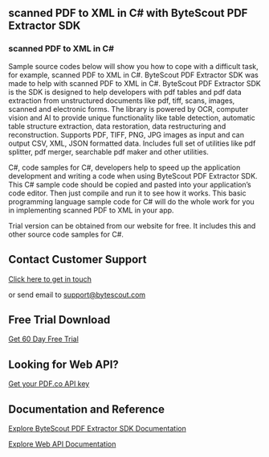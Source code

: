 ## scanned PDF to XML in C# with ByteScout PDF Extractor SDK

### scanned PDF to XML in C#

Sample source codes below will show you how to cope with a difficult task, for example, scanned PDF to XML in C#. ByteScout PDF Extractor SDK was made to help with scanned PDF to XML in C#. ByteScout PDF Extractor SDK is the SDK is designed to help developers with pdf tables and pdf data extraction from unstructured documents like pdf, tiff, scans, images, scanned and electronic forms. The library is powered by OCR, computer vision and AI to provide unique functionality like table detection, automatic table structure extraction, data restoration, data restructuring and reconstruction. Supports PDF, TIFF, PNG, JPG images as input and can output CSV, XML, JSON formatted data. Includes full set of utilities like pdf splitter, pdf merger, searchable pdf maker and other utilities.

C#, code samples for C#, developers help to speed up the application development and writing a code when using ByteScout PDF Extractor SDK. This C# sample code should be copied and pasted into your application’s code editor. Then just compile and run it to see how it works. This basic programming language sample code for C# will do the whole work for you in implementing scanned PDF to XML in your app.

Trial version can be obtained from our website for free. It includes this and other source code samples for C#.

## Contact Customer Support

[Click here to get in touch](https://bytescout.zendesk.com/hc/en-us/requests/new?subject=ByteScout%20PDF%20Extractor%20SDK%20Question)

or send email to [support@bytescout.com](mailto:support@bytescout.com?subject=ByteScout%20PDF%20Extractor%20SDK%20Question) 

## Free Trial Download

[Get 60 Day Free Trial](https://bytescout.com/download/web-installer?utm_source=github-readme)

## Looking for Web API? 

[Get your PDF.co API key](https://pdf.co/documentation/api?utm_source=github-readme)

## Documentation and Reference

[Explore ByteScout PDF Extractor SDK Documentation](https://bytescout.com/documentation/index.html?utm_source=github-readme)

[Explore Web API Documentation](https://pdf.co/documentation/api?utm_source=github-readme)